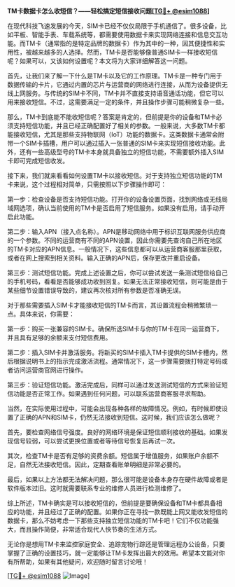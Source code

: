 **TM卡数据卡怎么收短信？——轻松搞定短信接收问题[[TG💪+ @esim1088](https://t.me/s/esim1088)]**

在现代科技飞速发展的今天，SIM卡已经不仅仅局限于手机通信了。很多设备，比如平板、智能手表、车载系统等，都需要使用数据卡来实现网络连接和信息交互功能。而TM卡（通常指的是特定品牌的数据卡）作为其中的一种，因其便捷性和实用性，被越来越多的人选择。然而，TM卡是否能够像普通SIM卡一样接收短信呢？如果可以，又该如何设置呢？本文将为大家详细解答这一问题。

首先，让我们来了解一下什么是TM卡以及它的工作原理。TM卡是一种专门用于数据传输的卡片，它通过内置的芯片与运营商的网络进行连接，从而为设备提供无线上网服务。与传统的SIM卡不同，TM卡并不直接支持语音通话功能，但它可以用来接收短信。不过，这需要满足一定的条件，并且操作步骤可能稍微复杂一些。

那么，TM卡到底能不能收短信呢？答案是肯定的，但前提是你的设备和TM卡必须支持短信功能，并且已经正确配置好了相关的参数。一般来说，大多数TM卡都能接收短信，尤其是那些支持物联网（IoT）功能的数据卡。这类数据卡通常会附带一个SIM卡插槽，用户可以通过插入一张普通的SIM卡来实现短信接收功能。此外，还有一些高级型号的TM卡本身就具备独立的短信功能，不需要额外插入SIM卡即可完成短信收发。

接下来，我们就来看看如何设置TM卡以接收短信。对于支持独立短信功能的TM卡来说，这个过程相对简单，只需按照以下步骤操作即可：

第一步：检查设备是否支持短信功能。打开你的设备设置页面，找到网络或无线局域网选项，确认当前使用的TM卡是否启用了短信服务。如果没有启用，请手动开启此功能。

第二步：输入APN（接入点名称）。APN是移动网络中用于标识互联网服务供应商的一个参数。不同的运营商有不同的APN设置，因此你需要先查询自己所在地区的TM卡对应的APN信息。一般情况下，这些信息都可以从运营商客服那里获取，或者在网上搜索到相关资料。输入正确的APN后，保存更改并重启设备。

第三步：测试短信功能。完成上述设置之后，你可以尝试发送一条测试短信给自己的手机号码，看看是否能够成功收到回复。如果无法正常接收短信，则可能是由于某些细节设置错误导致的，建议再次核对所有参数是否准确无误。

对于那些需要插入SIM卡才能接收短信的TM卡而言，其设置流程会稍微繁琐一点。具体来说，你需要：

第一步：购买一张兼容的SIM卡。确保所选SIM卡与你的TM卡在同一运营商下，并且具有足够的余额来支付短信费用。

第二步：插入SIM卡并激活服务。将新买的SIM卡插入TM卡提供的SIM卡槽内，然后根据说明书上的指示完成激活流程。通常情况下，这一步骤需要拨打特定号码或者访问运营商官网进行操作。

第三步：验证短信功能。激活完成后，同样可以通过发送测试短信的方式来验证短信功能是否正常工作。如果遇到任何问题，可以联系运营商客服寻求帮助。

当然，在实际使用过程中，可能会出现各种各样的故障情况。例如，有时候即使设置了正确的APN和SIM卡，仍然无法接收到短信。这时候，我们应该怎么做呢？

首先，要检查网络信号强度。良好的网络环境是保证短信顺利接收的基础。如果发现信号较弱，可以尝试更换位置或者等待信号恢复后再试一次。

其次，检查TM卡是否有足够的资费余额。短信属于增值服务，如果账户余额不足，自然无法接收短信。因此，定期查看账单明细是非常必要的。

最后，如果以上方法都无法解决问题，那么很可能是设备本身存在硬件故障或者是软件版本过旧。这时就需要联系专业的维修人员进行检测维修了。

综上所述，TM卡确实是可以接收短信的，但前提是要确保设备和TM卡都具备相应的功能，并且经过了正确的配置。如果你正在寻找一款既能上网又能收发短信的数据卡，那么不妨考虑一下那些支持独立短信功能的TM卡吧！它们不仅功能强大，而且操作简便，非常适合现代人快节奏的生活方式。

无论你是想用TM卡来监控家庭安全、追踪宠物行踪还是管理远程办公设备，只要掌握了正确的设置技巧，就一定能够让TM卡发挥出最大的效用。希望本文能对你有所帮助，如果有其他疑问，欢迎随时留言讨论哦！

[[TG💪+ @esim1088](https://t.me/s/esim1088) ![Image](https://i.postimg.cc/4NQfJmqS/Snipaste-2025-05-13-00-14-12.png)]
